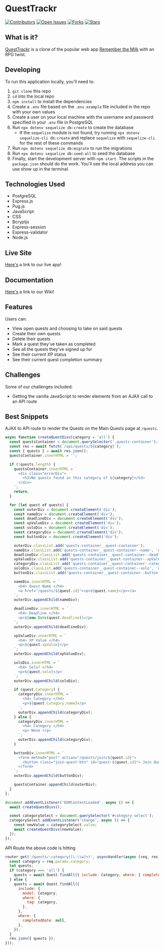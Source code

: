 # QuestTrackr

[![Contributors](https://img.shields.io/github/contributors/Lazytangent/QuestTrackr)](https://www.github.com/Lazytangent/QuestTrackr/contributors)
[![Open Issues](https://img.shields.io/github/issues/Lazytangent/QuestTrackr)](https://www.github.com/Lazytangent/QuestTrackr/issues)
[![Forks](https://img.shields.io/github/forks/Lazytangent/QuestTrackr)](https://www.github.com/Lazytangent/QuestTrackr/forks)
[![Stars](https://img.shields.io/github/stars/Lazytangent/QuestTrackr)](https://www.github.com/Lazytangent/QuestTrackr/stars)

## What is it?

[QuestTrackr](https://quest-trackr.herokuapp.com/) is a clone of the popular web app [Remember the Milk](https://www.rememberthemilk.com/) with an RPG twist.

## Developing

To run this application locally, you'll need to:

1. `git clone` this repo
2. `cd` into the local repo
3. `npm install` to install the dependencies
4. Create a `.env` file based on the `.env.example` file included in the repo with your own values
5. Create a user on your local machine with the username and password specified in your `.env` file in PostgreSQL
6. Run `npx dotenv sequelize db:create` to create the database
    * If the `sequelize` module is not found, try running `npx dotenv sequelize-cli db:create` and replace `sequelize` with `sequelize-cli` for the rest of these commands
7. Run `npx dotenv sequelize db:migrate` to run the migrations
8. Run `npx dotenv sequelize db:seed:all` to seed the database
9. Finally, start the development server with `npm start`. The scripts in the `package.json` should do the work. You'll see the local address you can use show up in the terminal.

## Technologies Used

* PostgreSQL
* Express.js
* Pug.js
* JavaScript
* CSS
* Bcryptjs
* Express-session
* Express-validator
* Node.js

## Live Site

[Here's](https://quest-trackr.herokuapp.com/) a link to our live app!

## Documentation

[Here's](https://github.com/Lazytangent/QuestTrackr/wiki/) a link to our Wiki!

## Features

Users can:
- View open quests and choosing to take on said quests
- Create their own quests
- Delete their quests
- Mark a quest they've taken as completed
- See all the quests they've signed up for
- See their current XP status
- See their current quest completion summary

## Challenges

Some of our challenges included:
- Getting the vanilla JavaScript to render elements from an AJAX call to an API route

## Best Snippets

AJAX to API route to render the Quests on the Main Quests page at `/quests`.
```js
async function createQuestDivs(category = 'all') {
  const questsContainer = document.querySelector('.quests-container');
  const res = await fetch(`/api/quests/${category}`);
  const { quests } = await res.json();
  questsContainer.innerHTML = '';

  if (!quests.length) {
    questsContainer.innerHTML = `
      <div class="errorDiv">
        <h3>No quests found in this category of ${category}</h3>
      </div>
    `;
    return;
  }

  for (let quest of quests) {
    const outerDiv = document.createElement('div');
    const nameDiv = document.createElement('div');
    const deadlineDiv = document.createElement('div');
    const xpValueDiv = document.createElement('div');
    const soloDiv = document.createElement('div');
    const categoryDiv = document.createElement('div');
    const buttonDiv = document.createElement('div');

    outerDiv.classList.add('quests-container__quest-container');
    nameDiv.classList.add('quests-container__quest-container--name', 'quest-container');
    deadlineDiv.classList.add('quests-container__quest-container--deadline', 'quest-container');
    xpValueDiv.classList.add('quests-container__quest-container--xpValue', 'quest-container');
    categoryDiv.classList.add('quests-container__quest-container--category', 'quest-container');
    soloDiv.classList.add('quests-container__quest-container--solo', 'quest-container');
    buttonDiv.classList.add('quests-container__quest-container--button', 'quest-container');

    nameDiv.innerHTML = `
      <h4> Quest Name </h4>
      <a href="/quests/${quest.id}"><p>${quest.name}</p></a>
    `;
    outerDiv.appendChild(nameDiv);

    deadlineDiv.innerHTML = `
      <h4> Deadline </h4>
      <p>${new Date(quest.deadline)}</p>
    `;
    outerDiv.appendChild(deadlineDiv);

    xpValueDiv.innerHTML = `
      <h4> XP Value </h4>
      <p>${quest.xpValue}</p>
    `;
    outerDiv.appendChild(xpValueDiv);

    soloDiv.innerHTML = `
      <h4> Solo? </h4>
      <p>${quest.solo}</p>
    `;
    outerDiv.appendChild(soloDiv);

    if (quest.Category) {
      categoryDiv.innerHTML = `
        <h4> Category </h4>
        <p>${quest.Category.name}</p>
      `;
      outerDiv.appendChild(categoryDiv);
    } else {
      categoryDiv.innerHTML = `
        <h4> Category </h4>
        <p> None </p>
      `;
      outerDiv.appendChild(categoryDiv);
    }

    buttonDiv.innerHTML = `
      <form method="post" action="/quests/join/${quest.id}">
        <button class="join-quest-btn" id="quest-${quest.id}"> Join Quest </button>
      </form>
    `;
    outerDiv.appendChild(buttonDiv);

    questsContainer.appendChild(outerDiv);
  }
};

document.addEventListener('DOMContentLoaded', async () => {
  await createQuestDivs();

  const categorySelect = document.querySelector('#category-select');
  categorySelect.addEventListener('change', async () => {
    const newValue = categorySelect.value;
    await createQuestDivs(newValue);
  });
});
```

API Route the above code is hitting
```js
router.get('/quests/:category([\-\\w]+)', asyncHandler(async (req, res) => {
  const category = req.params.category;
  let quests;
  if (category === 'all') {
    quests = await Quest.findAll({ include: Category, where: { completedDate: null } });
  } else {
    quests = await Quest.findAll({
      include: {
        model: Category,
        where: {
          tag: category,
        },
      },
      where: {
        completedDate: null,
      },
    });
  }
  res.json({ quests });
}));
```
